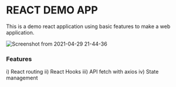 # REACT DEMO APP
This is a demo react application using basic features to make a web application.

![Screenshot from 2021-04-29 21-44-36](https://user-images.githubusercontent.com/17265995/116602737-c9904180-a934-11eb-8abb-39a39ba8de63.jpg)

### Features

i) React routing
ii) React Hooks
iii) API fetch with axios 
iv) State management
